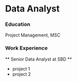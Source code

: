 # Data Analyst

### Education
Project Management, MSC

### Work Experience
** Senior Data Analyst at SBD **
- project 1
- project 2 
